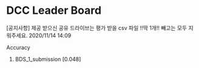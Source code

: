 # DCC Leader Board
[공지사항] 제공 받으신 공유 드라이브는 평가 받을 csv 파일 !!딱 1개!! 빼고는 모두 지워주세요.
2020/11/14 14:09

Accuracy
1. BDS_1_submission [0.048]  

